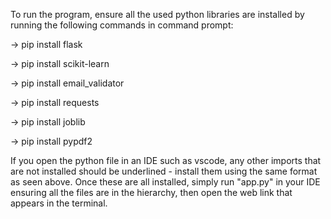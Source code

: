 To run the program, ensure all the used python libraries are installed by running the following commands in command prompt:

-> pip install flask

-> pip install scikit-learn

-> pip install email_validator

-> pip install requests

-> pip install joblib

-> pip install pypdf2

If you open the python file in an IDE such as vscode, any other imports that are not installed should be underlined - install them using the same format as seen above.
Once these are all installed, simply run "app.py" in your IDE ensuring all the files are in the hierarchy, then open the web link that appears in the terminal.
